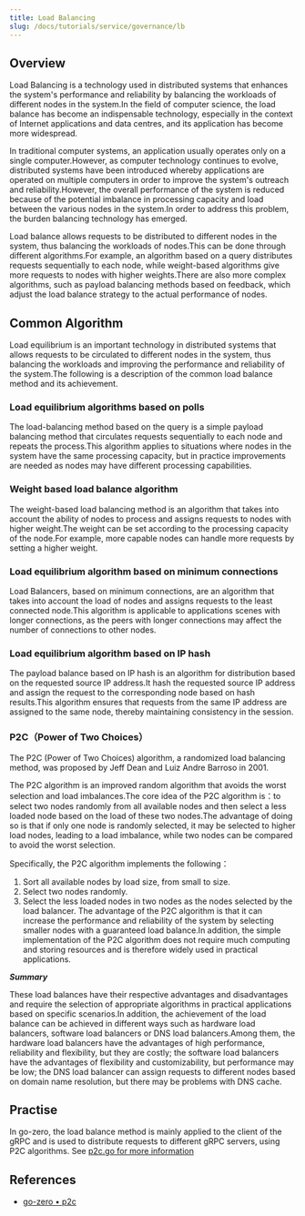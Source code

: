 ```yaml
---
title: Load Balancing
slug: /docs/tutorials/service/governance/lb
---
```


## Overview

Load Balancing is a technology used in distributed systems that enhances the system's performance and reliability by balancing the workloads of different nodes in the system.In the field of computer science, the load balance has become an indispensable technology, especially in the context of Internet applications and data centres, and its application has become more widespread.

In traditional computer systems, an application usually operates only on a single computer.However, as computer technology continues to evolve, distributed systems have been introduced whereby applications are operated on multiple computers in order to improve the system's outreach and reliability.However, the overall performance of the system is reduced because of the potential imbalance in processing capacity and load between the various nodes in the system.In order to address this problem, the burden balancing technology has emerged.

Load balance allows requests to be distributed to different nodes in the system, thus balancing the workloads of nodes.This can be done through different algorithms.For example, an algorithm based on a query distributes requests sequentially to each node, while weight-based algorithms give more requests to nodes with higher weights.There are also more complex algorithms, such as payload balancing methods based on feedback, which adjust the load balance strategy to the actual performance of nodes.

## Common Algorithm

Load equilibrium is an important technology in distributed systems that allows requests to be circulated to different nodes in the system, thus balancing the workloads and improving the performance and reliability of the system.The following is a description of the common load balance method and its achievement.

### Load equilibrium algorithms based on polls

The load-balancing method based on the query is a simple payload balancing method that circulates requests sequentially to each node and repeats the process.This algorithm applies to situations where nodes in the system have the same processing capacity, but in practice improvements are needed as nodes may have different processing capabilities.

### Weight based load balance algorithm

The weight-based load balancing method is an algorithm that takes into account the ability of nodes to process and assigns requests to nodes with higher weight.The weight can be set according to the processing capacity of the node.For example, more capable nodes can handle more requests by setting a higher weight.

### Load equilibrium algorithm based on minimum connections

Load Balancers, based on minimum connections, are an algorithm that takes into account the load of nodes and assigns requests to the least connected node.This algorithm is applicable to applications scenes with longer connections, as the peers with longer connections may affect the number of connections to other nodes.

### Load equilibrium algorithm based on IP hash

The payload balance based on IP hash is an algorithm for distribution based on the requested source IP address.It hash the requested source IP address and assign the request to the corresponding node based on hash results.This algorithm ensures that requests from the same IP address are assigned to the same node, thereby maintaining consistency in the session.

### P2C（Power of Two Choices）

The P2C (Power of Two Choices) algorithm, a randomized load balancing method, was proposed by Jeff Dean and Luiz Andre Barroso in 2001.

The P2C algorithm is an improved random algorithm that avoids the worst selection and load imbalances.The core idea of the P2C algorithm is：to select two nodes randomly from all available nodes and then select a less loaded node based on the load of these two nodes.The advantage of doing so is that if only one node is randomly selected, it may be selected to higher load nodes, leading to a load imbalance, while two nodes can be compared to avoid the worst selection.

Specifically, the P2C algorithm implements the following：

1. Sort all available nodes by load size, from small to size.
2. Select two nodes randomly.
3. Select the less loaded nodes in two nodes as the nodes selected by the load balancer. The advantage of the P2C algorithm is that it can increase the performance and reliability of the system by selecting smaller nodes with a guaranteed load balance.In addition, the simple implementation of the P2C algorithm does not require much computing and storing resources and is therefore widely used in practical applications.

***Summary***

These load balances have their respective advantages and disadvantages and require the selection of appropriate algorithms in practical applications based on specific scenarios.In addition, the achievement of the load balance can be achieved in different ways such as hardware load balancers, software load balancers or DNS load balancers.Among them, the hardware load balancers have the advantages of high performance, reliability and flexibility, but they are costly; the software load balancers have the advantages of flexibility and customizability, but performance may be low; the DNS load balancer can assign requests to different nodes based on domain name resolution, but there may be problems with DNS cache.

## Practise

In go-zero, the load balance method is mainly applied to the client of the gRPC and is used to distribute requests to different gRPC servers, using P2C algorithms. See <a href="https://github.com/zeromicro/go-zero/blob/master/zrpc/internal/balancer/p2c/p2c.go" target="_blank">p2c.go for more information</a>

## References

- <a href="https://github.com/zeromicro/go-zero/blob/master/zrpc/internal/balancer/p2c/p2c.go" target="_blank">go-zero • p2c</a>

